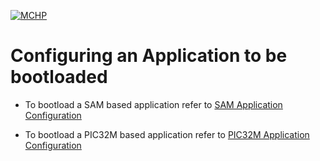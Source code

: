 [![MCHP](https://www.microchip.com/ResourcePackages/Microchip/assets/dist/images/logo.png)](https://www.microchip.com)

# Configuring an Application to be bootloaded

- To bootload a SAM based application refer to [SAM Application Configuration](./readme_configure_application_sam.md)

- To bootload a PIC32M based application refer to [PIC32M Application Configuration](./readme_configure_application_pic32m.md)
